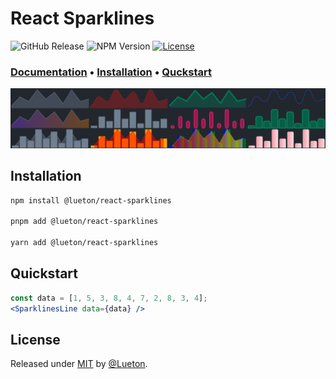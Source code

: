 # React Sparklines

![GitHub Release](https://img.shields.io/github/v/release/Lueton/react-sparklines)
![NPM Version](https://img.shields.io/npm/v/%40lueton%2Freact-sparklines)
[![License](https://img.shields.io/badge/License-MIT-blue)](#license)

### [**Documentation**](https://lueton.github.io/react-sparklines/) • [**Installation**](https://lueton.github.io/react-sparklines/getting-started/installation) • [**Quckstart**](https://lueton.github.io/react-sparklines//getting-started/quick-start)

![React Sparklines Header Image](react-sparklines-header.png)

## Installation

```bash [npm]
npm install @lueton/react-sparklines

pnpm add @lueton/react-sparklines

yarn add @lueton/react-sparklines
```

## Quickstart

```jsx
const data = [1, 5, 3, 8, 4, 7, 2, 8, 3, 4];
<SparklinesLine data={data} />
```

## License

Released under [MIT](/LICENSE) by [@Lueton](https://github.com/Lueton).